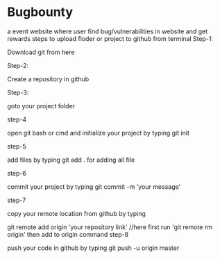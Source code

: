 # Bugbounty
a event website where user find bug/vulnerabilities in website and get rewards 
steps to upload floder or project to github from terminal
Step-1:

Download git from here

Step-2:

Create a repository in github

Step-3:

goto your project folder

step-4

open git bash or cmd and initialize your project by typing git init

step-5

add files by typing git add . for adding all file

step-6

commit your project by typing git commit -m 'your message'

step-7

copy your remote location from github by typing

git remote add origin 'your repository link'   //here first run 'git remote rm origin' then add to origin command
step-8

push your code in github by typing git push -u origin master
